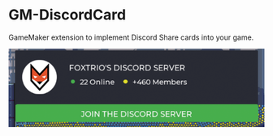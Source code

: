 # GM-DiscordCard
GameMaker extension to implement Discord Share cards into your game.

<p align="left">
  <img src="https://github.com/Foxtrio/GM-DiscordCard/blob/main/readme/card_sample.png?raw=true"</a>
</p>
